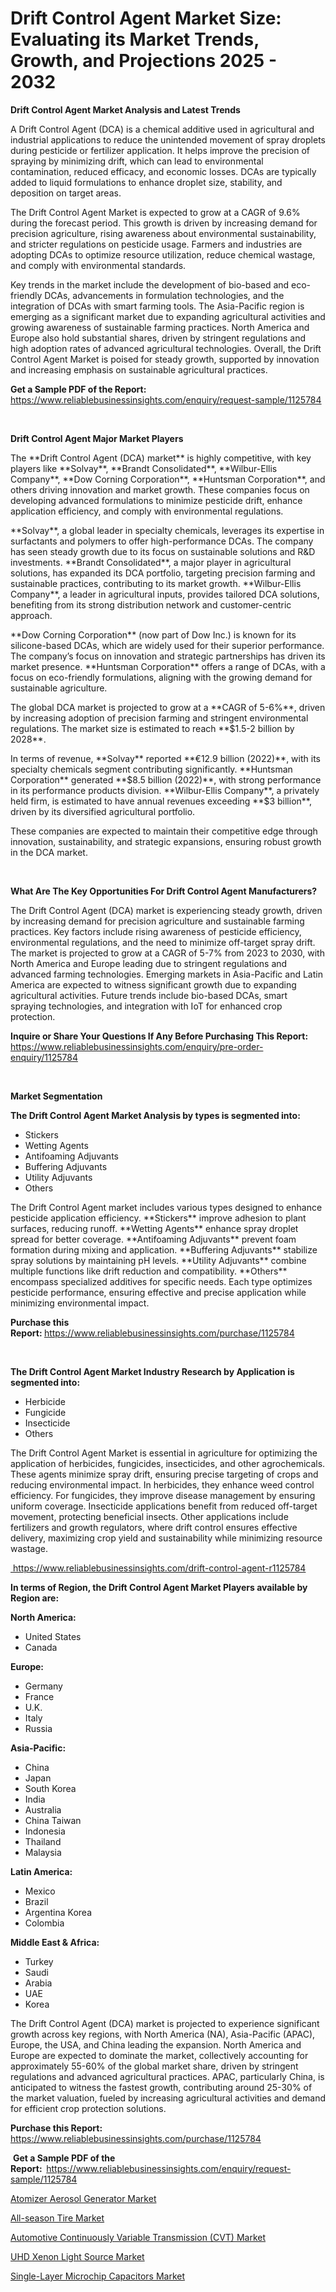 <p><h1>Drift Control Agent Market Size: Evaluating its Market Trends, Growth, and Projections 2025 - 2032</h1></p><p><strong>Drift Control Agent Market Analysis and Latest Trends</strong></p>
<p><p>A Drift Control Agent (DCA) is a chemical additive used in agricultural and industrial applications to reduce the unintended movement of spray droplets during pesticide or fertilizer application. It helps improve the precision of spraying by minimizing drift, which can lead to environmental contamination, reduced efficacy, and economic losses. DCAs are typically added to liquid formulations to enhance droplet size, stability, and deposition on target areas.</p><p>The Drift Control Agent Market is expected to grow at a CAGR of 9.6% during the forecast period. This growth is driven by increasing demand for precision agriculture, rising awareness about environmental sustainability, and stricter regulations on pesticide usage. Farmers and industries are adopting DCAs to optimize resource utilization, reduce chemical wastage, and comply with environmental standards.</p><p>Key trends in the market include the development of bio-based and eco-friendly DCAs, advancements in formulation technologies, and the integration of DCAs with smart farming tools. The Asia-Pacific region is emerging as a significant market due to expanding agricultural activities and growing awareness of sustainable farming practices. North America and Europe also hold substantial shares, driven by stringent regulations and high adoption rates of advanced agricultural technologies. Overall, the Drift Control Agent Market is poised for steady growth, supported by innovation and increasing emphasis on sustainable agricultural practices.</p></p>
<p><strong>Get a Sample PDF of the Report:&nbsp;</strong> <a href="https://www.reliablebusinessinsights.com/enquiry/request-sample/1125784?utm_campaign=1138&utm_medium=2&utm_source=Github&utm_content=ia&utm_term=24012025&utm_id=drift-control-agent">https://www.reliablebusinessinsights.com/enquiry/request-sample/1125784</a></p>
<p>&nbsp;</p>
<p><strong>Drift Control Agent Major Market Players</strong></p>
<p><p>The **Drift Control Agent (DCA) market** is highly competitive, with key players like **Solvay**, **Brandt Consolidated**, **Wilbur-Ellis Company**, **Dow Corning Corporation**, **Huntsman Corporation**, and others driving innovation and market growth. These companies focus on developing advanced formulations to minimize pesticide drift, enhance application efficiency, and comply with environmental regulations.</p><p>**Solvay**, a global leader in specialty chemicals, leverages its expertise in surfactants and polymers to offer high-performance DCAs. The company has seen steady growth due to its focus on sustainable solutions and R&D investments. **Brandt Consolidated**, a major player in agricultural solutions, has expanded its DCA portfolio, targeting precision farming and sustainable practices, contributing to its market growth. **Wilbur-Ellis Company**, a leader in agricultural inputs, provides tailored DCA solutions, benefiting from its strong distribution network and customer-centric approach.</p><p>**Dow Corning Corporation** (now part of Dow Inc.) is known for its silicone-based DCAs, which are widely used for their superior performance. The company’s focus on innovation and strategic partnerships has driven its market presence. **Huntsman Corporation** offers a range of DCAs, with a focus on eco-friendly formulations, aligning with the growing demand for sustainable agriculture.</p><p>The global DCA market is projected to grow at a **CAGR of 5-6%**, driven by increasing adoption of precision farming and stringent environmental regulations. The market size is estimated to reach **$1.5-2 billion by 2028**.</p><p>In terms of revenue, **Solvay** reported **€12.9 billion (2022)**, with its specialty chemicals segment contributing significantly. **Huntsman Corporation** generated **$8.5 billion (2022)**, with strong performance in its performance products division. **Wilbur-Ellis Company**, a privately held firm, is estimated to have annual revenues exceeding **$3 billion**, driven by its diversified agricultural portfolio.</p><p>These companies are expected to maintain their competitive edge through innovation, sustainability, and strategic expansions, ensuring robust growth in the DCA market.</p></p>
<p>&nbsp;</p>
<p><strong>What Are The Key Opportunities For Drift Control Agent Manufacturers?</strong></p>
<p><p>The Drift Control Agent (DCA) market is experiencing steady growth, driven by increasing demand for precision agriculture and sustainable farming practices. Key factors include rising awareness of pesticide efficiency, environmental regulations, and the need to minimize off-target spray drift. The market is projected to grow at a CAGR of 5-7% from 2023 to 2030, with North America and Europe leading due to stringent regulations and advanced farming technologies. Emerging markets in Asia-Pacific and Latin America are expected to witness significant growth due to expanding agricultural activities. Future trends include bio-based DCAs, smart spraying technologies, and integration with IoT for enhanced crop protection.</p></p>
<p><strong>Inquire or Share Your Questions If Any Before Purchasing This Report:</strong> <a href="https://www.reliablebusinessinsights.com/enquiry/pre-order-enquiry/1125784?utm_campaign=1138&utm_medium=2&utm_source=Github&utm_content=ia&utm_term=24012025&utm_id=drift-control-agent">https://www.reliablebusinessinsights.com/enquiry/pre-order-enquiry/1125784</a></p>
<p>&nbsp;</p>
<p><strong>Market Segmentation</strong></p>
<p><strong>The Drift Control Agent Market Analysis by types is segmented into:</strong></p>
<p><ul><li>Stickers</li><li>Wetting Agents</li><li>Antifoaming Adjuvants</li><li>Buffering Adjuvants</li><li>Utility Adjuvants</li><li>Others</li></ul></p>
<p><p>The Drift Control Agent market includes various types designed to enhance pesticide application efficiency. **Stickers** improve adhesion to plant surfaces, reducing runoff. **Wetting Agents** enhance spray droplet spread for better coverage. **Antifoaming Adjuvants** prevent foam formation during mixing and application. **Buffering Adjuvants** stabilize spray solutions by maintaining pH levels. **Utility Adjuvants** combine multiple functions like drift reduction and compatibility. **Others** encompass specialized additives for specific needs. Each type optimizes pesticide performance, ensuring effective and precise application while minimizing environmental impact.</p></p>
<p><strong>Purchase this Report:&nbsp;</strong><a href="https://www.reliablebusinessinsights.com/purchase/1125784?utm_campaign=1138&utm_medium=2&utm_source=Github&utm_content=ia&utm_term=24012025&utm_id=drift-control-agent">https://www.reliablebusinessinsights.com/purchase/1125784</a></p>
<p>&nbsp;</p>
<p><strong>The Drift Control Agent Market Industry Research by Application is segmented into:</strong></p>
<p><ul><li>Herbicide</li><li>Fungicide</li><li>Insecticide</li><li>Others</li></ul></p>
<p><p>The Drift Control Agent Market is essential in agriculture for optimizing the application of herbicides, fungicides, insecticides, and other agrochemicals. These agents minimize spray drift, ensuring precise targeting of crops and reducing environmental impact. In herbicides, they enhance weed control efficiency. For fungicides, they improve disease management by ensuring uniform coverage. Insecticide applications benefit from reduced off-target movement, protecting beneficial insects. Other applications include fertilizers and growth regulators, where drift control ensures effective delivery, maximizing crop yield and sustainability while minimizing resource wastage.</p></p>
<p><a href="https://www.reliablebusinessinsights.com/drift-control-agent-r1125784?utm_campaign=1138&utm_medium=2&utm_source=Github&utm_content=ia&utm_term=24012025&utm_id=drift-control-agent">&nbsp;https://www.reliablebusinessinsights.com/drift-control-agent-r1125784</a></p>
<p><strong>In terms of Region, the Drift Control Agent Market Players available by Region are:</strong></p>
<p>
    <p> <strong> North America: </strong>
        <ul>
            <li>United States</li>
            <li>Canada</li>
        </ul>
        </p> 
    <p> <strong> Europe: </strong>
        <ul>
            <li>Germany</li>
            <li>France</li>
            <li>U.K.</li>
            <li>Italy</li>
            <li>Russia</li>
        </ul>
        </p> 
    <p> <strong> Asia-Pacific: </strong>
        <ul>
            <li>China</li>
            <li>Japan</li>
            <li>South Korea</li>
            <li>India</li>
            <li>Australia</li>
            <li>China Taiwan</li>
            <li>Indonesia</li>
            <li>Thailand</li>
            <li>Malaysia</li>
        </ul>
        </p> 
    <p> <strong> Latin America: </strong>
        <ul>
            <li>Mexico</li>
            <li>Brazil</li>
            <li>Argentina Korea</li>
            <li>Colombia</li>
        </ul>
        </p> 
    <p> <strong> Middle East & Africa: </strong>
        <ul>
            <li>Turkey</li>
            <li>Saudi</li>
            <li>Arabia</li>
            <li>UAE</li>
            <li>Korea</li>
        </ul>
    </p>
    </p>
<p><p>The Drift Control Agent (DCA) market is projected to experience significant growth across key regions, with North America (NA), Asia-Pacific (APAC), Europe, the USA, and China leading the expansion. North America and Europe are expected to dominate the market, collectively accounting for approximately 55-60% of the global market share, driven by stringent regulations and advanced agricultural practices. APAC, particularly China, is anticipated to witness the fastest growth, contributing around 25-30% of the market valuation, fueled by increasing agricultural activities and demand for efficient crop protection solutions.</p></p>
<p><strong>Purchase this Report: </strong><a href="https://www.reliablebusinessinsights.com/purchase/1125784?utm_campaign=1138&utm_medium=2&utm_source=Github&utm_content=ia&utm_term=24012025&utm_id=drift-control-agent">https://www.reliablebusinessinsights.com/purchase/1125784</a></p>
<p>&nbsp;<strong>Get a Sample PDF of the Report:&nbsp;&nbsp;</strong><a href="https://www.reliablebusinessinsights.com/enquiry/request-sample/1125784?utm_campaign=1138&utm_medium=2&utm_source=Github&utm_content=ia&utm_term=24012025&utm_id=drift-control-agent">https://www.reliablebusinessinsights.com/enquiry/request-sample/1125784</a></p>
<p><strong></strong></p>
<p><p><a href="https://www.linkedin.com/pulse/atomizer-aerosol-generator-market-size-forecast-from-2025-uwsuf?utm_campaign=1138&utm_medium=2&utm_source=Github&utm_content=ia&utm_term=24012025&utm_id=drift-control-agent">Atomizer Aerosol Generator Market</a></p><p><a href="https://github.com/mezokathleen834/Market-Research-Report-List-1/blob/main/all-season-tire-market.md?utm_campaign=1138&utm_medium=2&utm_source=Github&utm_content=ia&utm_term=24012025&utm_id=drift-control-agent">All-season Tire Market</a></p><p><a href="https://github.com/shirleenfraker87/Market-Research-Report-List-1/blob/main/automotive-continuously-variable-transmission-cvt-market.md?utm_campaign=1138&utm_medium=2&utm_source=Github&utm_content=ia&utm_term=24012025&utm_id=drift-control-agent">Automotive Continuously Variable Transmission (CVT) Market</a></p><p><a href="https://www.linkedin.com/pulse/key-trends-driving-growth-uhd-xenon-light-source-market-qkjac?utm_campaign=1138&utm_medium=2&utm_source=Github&utm_content=ia&utm_term=24012025&utm_id=drift-control-agent">UHD Xenon Light Source Market</a></p><p><a href="https://www.linkedin.com/pulse/aglobalsingle-layer-microchip-capacitors-market-analysis-oz6xc?utm_campaign=1138&utm_medium=2&utm_source=Github&utm_content=ia&utm_term=24012025&utm_id=drift-control-agent">Single-Layer Microchip Capacitors Market</a></p></p>